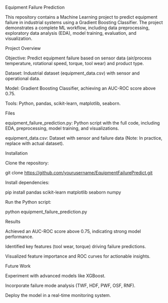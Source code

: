 Equipment Failure Prediction

This repository contains a Machine Learning project to predict equipment failure in industrial systems using a Gradient Boosting Classifier. The project demonstrates a complete ML workflow, including data preprocessing, exploratory data analysis (EDA), model training, evaluation, and visualization.

Project Overview





Objective: Predict equipment failure based on sensor data (air/process temperature, rotational speed, torque, tool wear) and product type.



Dataset: Industrial dataset (equipment_data.csv) with sensor and operational data.



Model: Gradient Boosting Classifier, achieving an AUC-ROC score above 0.75.



Tools: Python, pandas, scikit-learn, matplotlib, seaborn.

Files





equipment_failure_prediction.py: Python script with the full code, including EDA, preprocessing, model training, and visualizations.



equipment_data.csv: Dataset with sensor and failure data (Note: In practice, replace with actual dataset).

Installation





Clone the repository:

git clone https://github.com/yourusername/EquipmentFailurePredict.git



Install dependencies:

pip install pandas scikit-learn matplotlib seaborn numpy



Run the Python script:

python equipment_failure_prediction.py

Results





Achieved an AUC-ROC score above 0.75, indicating strong model performance.



Identified key features (tool wear, torque) driving failure predictions.



Visualized feature importance and ROC curves for actionable insights.

Future Work





Experiment with advanced models like XGBoost.



Incorporate failure mode analysis (TWF, HDF, PWF, OSF, RNF).



Deploy the model in a real-time monitoring system.
